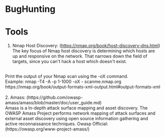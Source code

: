 # BugHunting


# Tools
1. Nmap Host Discovery: (https://nmap.org/book/host-discovery-dns.html) <br>
The key focus of Nmap host discovery is determining which hosts are up and responsive on the network. That narrows down the field of targets, since you can't hack a host which doesn't exist. <br>
<br>
Print the output of your Nmap scan using the -oX command.<br>
Example: nmap -T4 -A -p 1-1000 -oX - scanme.nmap.org<br>
https://nmap.org/book/output-formats-xml-output.html#output-formats-xml<br>
<br>
2. Amass: (https://github.com/owasp-amass/amass/blob/master/doc/user_guide.md)<br>
Amass is a In-depth attack surface mapping and asset discovery. The OWASP Amass Project performs network mapping of attack surfaces and external asset discovery using open source information gathering and active reconnaissance techniques.
Owasp Official: (https://owasp.org/www-project-amass/)
